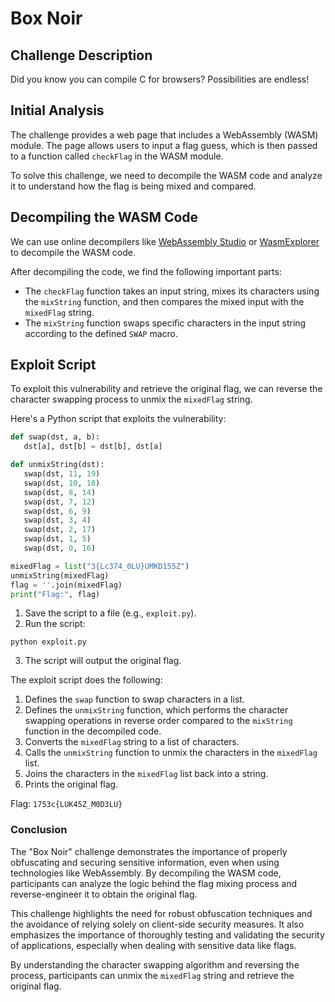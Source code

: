 # Box Noir

## Challenge Description
Did you know you can compile C for browsers? Possibilities are endless!

## Initial Analysis
The challenge provides a web page that includes a WebAssembly (WASM) module. The page allows users to input a flag guess, which is then passed to a function called `checkFlag` in the WASM module.

To solve this challenge, we need to decompile the WASM code and analyze it to understand how the flag is being mixed and compared.

## Decompiling the WASM Code
We can use online decompilers like [WebAssembly Studio](https://webassembly.studio/) or [WasmExplorer](https://mbebenita.github.io/WasmExplorer/) to decompile the WASM code.

After decompiling the code, we find the following important parts:
- The `checkFlag` function takes an input string, mixes its characters using the `mixString` function, and then compares the mixed input with the `mixedFlag` string.
- The `mixString` function swaps specific characters in the input string according to the defined `SWAP` macro.

## Exploit Script
To exploit this vulnerability and retrieve the original flag, we can reverse the character swapping process to unmix the `mixedFlag` string.

Here's a Python script that exploits the vulnerability:

```python
def swap(dst, a, b):
   dst[a], dst[b] = dst[b], dst[a]

def unmixString(dst):
   swap(dst, 11, 19)
   swap(dst, 10, 18)
   swap(dst, 8, 14)
   swap(dst, 7, 12)
   swap(dst, 6, 9)
   swap(dst, 3, 4)
   swap(dst, 2, 17)
   swap(dst, 1, 5)
   swap(dst, 0, 16)

mixedFlag = list("3{Lc374_0LU}UMKD155Z")
unmixString(mixedFlag)
flag = ''.join(mixedFlag)
print("Flag:", flag)
```

1. Save the script to a file (e.g., `exploit.py`).
2. Run the script:

```
python exploit.py
```

3. The script will output the original flag.

The exploit script does the following:
1. Defines the `swap` function to swap characters in a list.
2. Defines the `unmixString` function, which performs the character swapping operations in reverse order compared to the `mixString` function in the decompiled code.
3. Converts the `mixedFlag` string to a list of characters.
4. Calls the `unmixString` function to unmix the characters in the `mixedFlag` list.
5. Joins the characters in the `mixedFlag` list back into a string.
6. Prints the original flag.

Flag: `1753c{LUK45Z_M0D3LU}`

### Conclusion
The "Box Noir" challenge demonstrates the importance of properly obfuscating and securing sensitive information, even when using technologies like WebAssembly. By decompiling the WASM code, participants can analyze the logic behind the flag mixing process and reverse-engineer it to obtain the original flag.

This challenge highlights the need for robust obfuscation techniques and the avoidance of relying solely on client-side security measures. It also emphasizes the importance of thoroughly testing and validating the security of applications, especially when dealing with sensitive data like flags.

By understanding the character swapping algorithm and reversing the process, participants can unmix the `mixedFlag` string and retrieve the original flag.